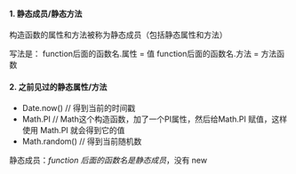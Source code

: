 #### 1. 静态成员/静态方法
构造函数的属性和方法被称为静态成员（包括静态属性和方法）

写法是：
function后面的函数名.属性 = 值
function后面的函数名.方法 = 方法函数

#### 2. 之前见过的静态属性/方法

  - Date.now() // 得到当前的时间戳
  - Math.PI // Math这个构造函数，加了一个PI属性，然后给Math.PI 赋值，这样使用 Math.PI 就会得到它的值
  - Math.random() // 得到当前随机数

静态成员：*function 后面的函数名是静态成员*，没有 new



